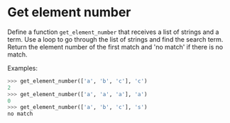 # Get element number

Define a function `get_element_number` that receives a list of strings and a 
term. Use a loop to go through the list of strings and find the search term. 
Return the element number of the first match and 'no match' if there is no
match. 

Examples:

```python
>>> get_element_number(['a', 'b', 'c'], 'c')
2
>>> get_element_number(['a', 'a', 'a'], 'a')
0
>>> get_element_number(['a', 'b', 'c'], 's')
no match
```

